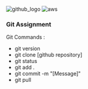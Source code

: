 ![github_logo](https://github.com/user-attachments/assets/3c26f67d-fb3c-4bd3-b7c8-c290029ecb21) 
![aws](https://github.com/user-attachments/assets/367bc539-5155-4e38-a3b7-7a0e7f3c4370)

### Git Assignment ###

Git Commands :
- git version
- git clone [github repository]
- git status
- git add .
- git commit -m "[Message]"
- git pull

